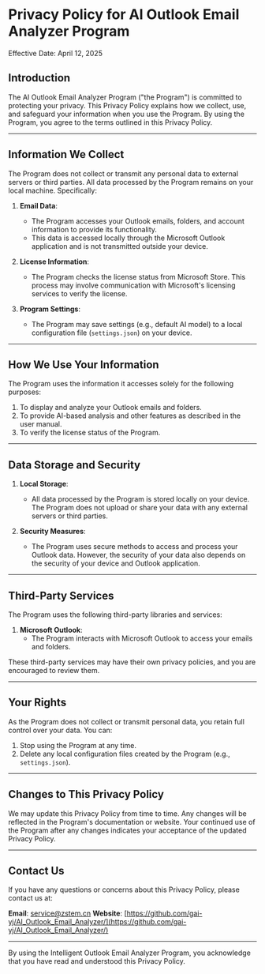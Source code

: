 # Privacy Policy for AI Outlook Email Analyzer Program

Effective Date: April 12, 2025

## Introduction
The AI Outlook Email Analyzer Program ("the Program") is committed to protecting your privacy. This Privacy Policy explains how we collect, use, and safeguard your information when you use the Program. By using the Program, you agree to the terms outlined in this Privacy Policy.

---

## Information We Collect
The Program does not collect or transmit any personal data to external servers or third parties. All data processed by the Program remains on your local machine. Specifically:

1. **Email Data**:
   - The Program accesses your Outlook emails, folders, and account information to provide its functionality.
   - This data is accessed locally through the Microsoft Outlook application and is not transmitted outside your device.

2. **License Information**:
   - The Program checks the license status from Microsoft Store. This process may involve communication with Microsoft's licensing services to verify the license.

3. **Program Settings**:
   - The Program may save settings (e.g., default AI model) to a local configuration file (`settings.json`) on your device.

---

## How We Use Your Information
The Program uses the information it accesses solely for the following purposes:
1. To display and analyze your Outlook emails and folders.
2. To provide AI-based analysis and other features as described in the user manual.
3. To verify the license status of the Program.

---

## Data Storage and Security
1. **Local Storage**:
   - All data processed by the Program is stored locally on your device. The Program does not upload or share your data with any external servers or third parties.

2. **Security Measures**:
   - The Program uses secure methods to access and process your Outlook data. However, the security of your data also depends on the security of your device and Outlook application.

---

## Third-Party Services
The Program uses the following third-party libraries and services:
1. **Microsoft Outlook**:
   - The Program interacts with Microsoft Outlook to access your emails and folders.

These third-party services may have their own privacy policies, and you are encouraged to review them.

---

## Your Rights
As the Program does not collect or transmit personal data, you retain full control over your data. You can:
1. Stop using the Program at any time.
2. Delete any local configuration files created by the Program (e.g., `settings.json`).

---

## Changes to This Privacy Policy
We may update this Privacy Policy from time to time. Any changes will be reflected in the Program's documentation or website. Your continued use of the Program after any changes indicates your acceptance of the updated Privacy Policy.

---

## Contact Us
If you have any questions or concerns about this Privacy Policy, please contact us at:

**Email**: service@zstem.cn
**Website**: [https://github.com/gai-yj/AI_Outlook_Email_Analyzer/](https://github.com/gai-yj/AI_Outlook_Email_Analyzer/)

---

By using the Intelligent Outlook Email Analyzer Program, you acknowledge that you have read and understood this Privacy Policy.

